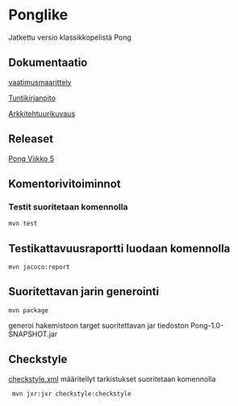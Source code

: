 # Ponglike

Jatkettu versio klassikkopelistä Pong

## Dokumentaatio

[vaatimusmaarittely](https://github.com/Radzilla/ot-harjoitustyo/blob/master/dokumentaatio/vaatimusmaarittely.md)

[Tuntikirjanpito](https://github.com/Radzilla/ot-harjoitustyo/blob/master/dokumentaatio/tuntikirjanpito.md)

[Arkkitehtuurikuvaus](https://github.com/Radzilla/ot-harjoitustyo/blob/master/dokumentaatio/Pong_luokkakaavio.pdf)

## Releaset

[Pong Viikko 5](https://github.com/Radzilla/ot-harjoitustyo/releases)


## Komentorivitoiminnot

### Testit suoritetaan komennolla

```
mvn test
```

## Testikattavuusraportti luodaan komennolla

```
mvn jacoco:report
```

## Suoritettavan jarin generointi

```
mvn package
```
generoi hakemistoon target suoritettavan jar tiedoston Pong-1.0-SNAPSHOT.jar

## Checkstyle

[checkstyle.xml](https://github.com/Radzilla/ot-harjoitustyo/blob/master/Pong/checkstyle.xml) määritellyt tarkistukset suoritetaan komennolla 

```
 mvn jxr:jxr checkstyle:checkstyle
```




